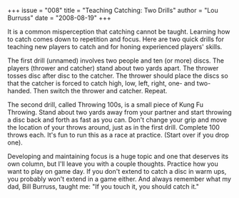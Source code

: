 +++
issue = "008"
title = "Teaching Catching: Two Drills"
author = "Lou Burruss"
date = "2008-08-19"
+++

It is a common misperception that catching cannot be taught. Learning how to
catch comes down to repetition and focus. Here are two quick drills for
teaching new players to catch and for honing experienced players' skills.  
  
The first drill (unnamed) involves two people and ten (or more) discs. The
players (thrower and catcher) stand about two yards apart. The thrower tosses
disc after disc to the catcher. The thrower should place the discs so that the
catcher is forced to catch high, low, left, right, one- and two-handed. Then
switch the thrower and catcher. Repeat.  
  
The second drill, called Throwing 100s, is a small piece of Kung Fu Throwing.
Stand about two yards away from your partner and start throwing a disc back
and forth as fast as you can. Don't change your grip and move the location of
your throws around, just as in the first drill. Complete 100 throws each. It's
fun to run this as a race at practice. (Start over if you drop one).  
  
Developing and maintaining focus is a huge topic and one that deserves its own
column, but I'll leave you with a couple thoughts. Practice how you want to
play on game day. If you don't extend to catch a disc in warm ups, you
probably won't extend in a game either. And always remember what my dad, Bill
Burruss, taught me: "If you touch it, you should catch it."
